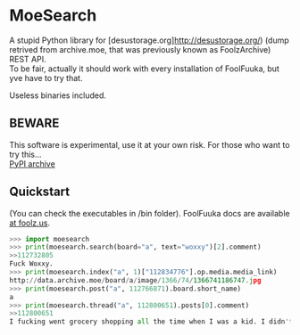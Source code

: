 MoeSearch
=========

A stupid Python library for [desustorage.org]http://desustorage.org/) (dump retrived from archive.moe, that was previously known as FoolzArchive) REST API.  
To be fair, actually it should work with every installation of FoolFuuka, but yve have to try that.

Useless binaries included.

BEWARE
------

This software is experimental, use it at your own risk.
For those who want to try this...  
[PyPI archive](https://pypi.python.org/pypi/moesearch/)

Quickstart
--------

(You can check the executables in /bin folder).
FoolFuuka docs are available [at foolz.us](https://web.archive.org/web/20140728111047/http://www.foolz.us/docs/foolfuuka/documentation.html).  
```py
>>> import moesearch
>>> print(moesearch.search(board="a", text="woxxy")[2].comment)
>>112732805
Fuck Woxxy.
>>> print(moesearch.index("a", 1)["112834776"].op.media.media_link)
http://data.archive.moe/board/a/image/1366/74/1366741186747.jpg
>>> print(moesearch.post("a", 112766871).board.short_name)
a
>>> print(moesearch.thread("a", 112800651).posts[0].comment)
>>112800651
I fucking went grocery shopping all the time when I was a kid. I didn't have qt lesbian friends to go with though.
```
